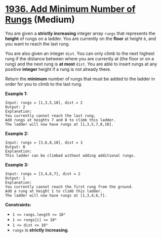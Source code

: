 # [1936. Add Minimum Number of Rungs][link] (Medium)

[link]: https://leetcode.com/problems/add-minimum-number-of-rungs/

You are given a **strictly increasing** integer array `rungs` that represents the **height** of
rungs on a ladder. You are currently on the **floor** at height `0`, and you want to reach the last
rung.

You are also given an integer `dist`. You can only climb to the next highest rung if the distance
between where you are currently at (the floor or on a rung) and the next rung is **at most** `dist`.
You are able to insert rungs at any positive **integer** height if a rung is not already there.

Return the **minimum** number of rungs that must be added to the ladder in order for you to climb to
the last rung.

**Example 1:**

```
Input: rungs = [1,3,5,10], dist = 2
Output: 2
Explanation:
You currently cannot reach the last rung.
Add rungs at heights 7 and 8 to climb this ladder.
The ladder will now have rungs at [1,3,5,7,8,10].
```

**Example 2:**

```
Input: rungs = [3,6,8,10], dist = 3
Output: 0
Explanation:
This ladder can be climbed without adding additional rungs.
```

**Example 3:**

```
Input: rungs = [3,4,6,7], dist = 2
Output: 1
Explanation:
You currently cannot reach the first rung from the ground.
Add a rung at height 1 to climb this ladder.
The ladder will now have rungs at [1,3,4,6,7].
```

**Constraints:**

- `1 <= rungs.length <= 10⁵`
- `1 <= rungs[i] <= 10⁹`
- `1 <= dist <= 10⁹`
- `rungs` is **strictly increasing**.

